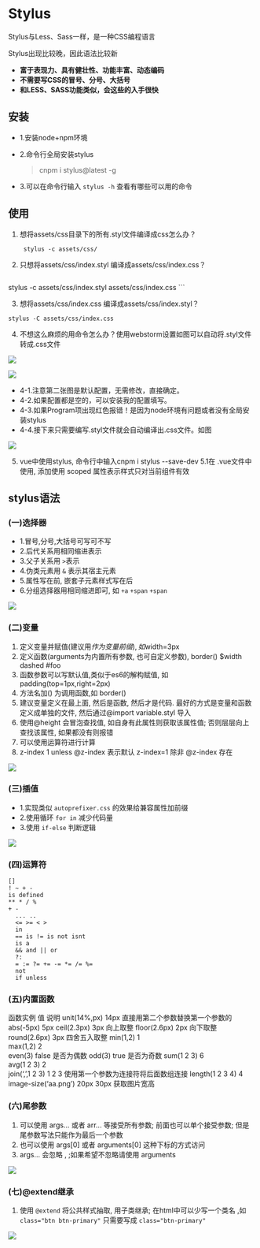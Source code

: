 # Stylus

Stylus与Less、Sass一样，是一种CSS编程语言

Stylus出现比较晚，因此语法比较新

- **富于表现力、具有健壮性、功能丰富、动态编码**
- **不需要写CSS的冒号、分号、大括号**
- **和LESS、SASS功能类似，会这些的入手很快**

## 安装

- 1.安装node+npm环境

- 2.命令行全局安装stylus

  > cnpm i stylus@latest -g

- 3.可以在命令行输入 `stylus -h` 查看有哪些可以用的命令

## 使用
1. 想将assets/css目录下的所有.styl文件编译成css怎么办？ 

   ```stylus
    stylus -c assets/css/
   ```

2. 只想将assets/css/index.styl 编译成assets/css/index.css？ 

      ```stylus
stylus -c assets/css/index.styl assets/css/index.css
      ```

3. 想将assets/css/index.css 编译成assets/css/index.styl？

 ```stylus
stylus -C assets/css/index.css
 ```

4. 不想这么麻烦的用命令怎么办？使用webstorm设置如图可以自动将.styl文件转成.css文件 

![](https://img-blog.csdn.net/20180525212025227?watermark/2/text/aHR0cHM6Ly9ibG9nLmNzZG4ubmV0L2x5dF9hbmd1bGFyanM=/font/5a6L5L2T/fontsize/400/fill/I0JBQkFCMA==/dissolve/70)

 ![](https://img-blog.csdn.net/2018052521220362?watermark/2/text/aHR0cHM6Ly9ibG9nLmNzZG4ubmV0L2x5dF9hbmd1bGFyanM=/font/5a6L5L2T/fontsize/400/fill/I0JBQkFCMA==/dissolve/70)

-  4-1.注意第二张图是默认配置，无需修改，直接确定。
-  4-2.如果配置都是空的，可以安装我的配置填写。
-  4-3.如果Program项出现红色报错！是因为node环境有问题或者没有全局安装stylus
-  4-4.接下来只需要编写.styl文件就会自动编译出.css文件。如图 

![](https://img-blog.csdn.net/20180525212734770?watermark/2/text/aHR0cHM6Ly9ibG9nLmNzZG4ubmV0L2x5dF9hbmd1bGFyanM=/font/5a6L5L2T/fontsize/400/fill/I0JBQkFCMA==/dissolve/70)

5. vue中使用stylus, 命令行中输入cnpm i stylus --save-dev
   5.1在 .vue文件中使用, 添加使用 scoped 属性表示样式只对当前组件有效

<style scoped lang="stylus">
  html,body
    margin 0
    padding 0
    div
       color #333
</style>
## stylus语法

### (一)选择器

- 1.冒号,分号,大括号可写可不写
- 2.后代关系用相同缩进表示
- 3.父子关系用 `>`表示
- 4.伪类元素用 `&` 表示其宿主元素
- 5.属性写在前, 嵌套子元素样式写在后
- 6.分组选择器用相同缩进即可, 如 `+a` `+span` `+span` 

![](https://img-blog.csdn.net/20180525223452579?watermark/2/text/aHR0cHM6Ly9ibG9nLmNzZG4ubmV0L2x5dF9hbmd1bGFyanM=/font/5a6L5L2T/fontsize/400/fill/I0JBQkFCMA==/dissolve/70)

### (二)变量
1. 定义变量并赋值(建议用$作为变量前缀), 如$width=3px
2. 定义函数(arguments为内置所有参数, 也可自定义参数), border() $width dashed #foo
3. 函数参数可以写默认值,类似于es6的解构赋值, 如 padding(top=1px,right=2px)
4. 方法名加() 为调用函数,如 border()
5. 建议变量定义在最上面, 然后是函数, 然后才是代码. 最好的方式是变量和函数定义成单独的文件, 然后通过@import variable.styl 导入
6. 使用@height 会冒泡查找值, 如自身有此属性则获取该属性值; 否则层层向上查找该属性, 如果都没有则报错
7. 可以使用运算符进行计算
8. z-index 1 unless @z-index 表示默认 z-index=1 除非 @z-index 存在 

![](https://img-blog.csdn.net/20180526001301529?watermark/2/text/aHR0cHM6Ly9ibG9nLmNzZG4ubmV0L2x5dF9hbmd1bGFyanM=/font/5a6L5L2T/fontsize/400/fill/I0JBQkFCMA==/dissolve/70)

### (三)插值

- 1.实现类似 `autoprefixer.css` 的效果给兼容属性加前缀
- 2.使用循环 `for in` 减少代码量
- 3.使用 `if-else` 判断逻辑 

![](https://img-blog.csdn.net/2018052600573986?watermark/2/text/aHR0cHM6Ly9ibG9nLmNzZG4ubmV0L2x5dF9hbmd1bGFyanM=/font/5a6L5L2T/fontsize/400/fill/I0JBQkFCMA==/dissolve/70)

### (四)运算符
```stylus
[]
! ~ + -
is defined
** * / %
+ -
  ... ..
  <= >= < >
  in
  == is != is not isnt
  is a
  && and || or
  ?:
  = := ?= += -= *= /= %=
  not
  if unless
```

### (五)内置函数
函数实例	值	说明
unit(14%,px)	14px	直接用第二个参数替换第一个参数的
abs(-5px)	5px	
ceil(2.3px)	3px	向上取整
floor(2.6px)	2px	向下取整
round(2.6px)	3px	四舍五入取整
min(1,2)	1	
max(1,2)	2	
even(3)	false	是否为偶数
odd(3)	true	是否为奇数
sum(1 2 3)	6	
avg(1 2 3)	2	
join(‘,’,1 2 3)	1 2 3	使用第一个参数为连接符将后面数组连接
length(1 2 3 4)	4	
image-size(‘aa.png’)	20px 30px	获取图片宽高

###  (六)尾参数

1. 可以使用 args... 或者 arr... 等接受所有参数; 前面也可以单个接受参数; 但是 尾参数写法只能作为最后一个参数
2. 也可以使用 args[0] 或者 arguments[0] 这种下标的方式访问
3. args... 会忽略 , ;如果希望不忽略请使用 arguments

![](https://img-blog.csdn.net/2018052601084449?watermark/2/text/aHR0cHM6Ly9ibG9nLmNzZG4ubmV0L2x5dF9hbmd1bGFyanM=/font/5a6L5L2T/fontsize/400/fill/I0JBQkFCMA==/dissolve/70)



### (七)@extend继承

1. 使用 `@extend` 将公共样式抽取, 用子类继承; 在html中可以少写一个类名 ,如 `class="btn btn-primary"` 只需要写成 `class="btn-primary"` 

![](https://img-blog.csdn.net/20180526004238570?watermark/2/text/aHR0cHM6Ly9ibG9nLmNzZG4ubmV0L2x5dF9hbmd1bGFyanM=/font/5a6L5L2T/fontsize/400/fill/I0JBQkFCMA==/dissolve/70)